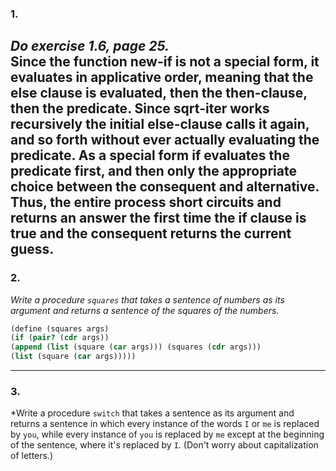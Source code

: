 ### 1. ###
*Do exercise 1.6, page 25.*  
Since the function new-if is not a special form, it evaluates in applicative order, meaning that the else clause is evaluated, then the then-clause, then the predicate. Since sqrt-iter works recursively the initial else-clause calls it again, and so forth without ever actually evaluating the predicate. As a special form if evaluates the predicate first, and then only the appropriate choice between the consequent and alternative. Thus, the entire process short circuits and returns an answer the first time the if clause is true and the consequent returns the current guess.
---
### 2. ###
*Write a procedure `squares` that takes a sentence of numbers as its argument and returns a sentence of the squares of the numbers.*
```scheme
(define (squares args)
(if (pair? (cdr args))
(append (list (square (car args))) (squares (cdr args)))
(list (square (car args)))))
```
---
### 3. ###
*Write a procedure `switch` that takes a sentence as its argument and returns a sentence in which every instance of the words `I` or `me` is replaced by `you`, while every instance of `you` is replaced by `me` except at the beginning of the sentence, where it's replaced by `I`. (Don't worry about capitalization of letters.) 